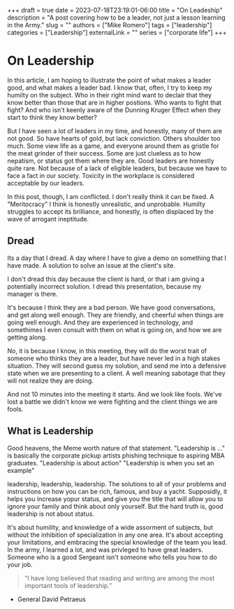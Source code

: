 +++ 
draft = true
date = 2023-07-18T23:19:01-06:00
title = "On Leadeship"
description = "A post covering how to be a leader, not just a lesson learning in the Army."
slug = ""
authors = ["Mike Romero"]
tags = ["leadership"]
categories = ["Leadership"]
externalLink = ""
series = ["corporate life"]
+++

# On Leadership

In this article, I am hoping to illustrate the point of what makes a leader good, and what makes a leader bad. I know that, often, I try to keep my humilty on the subject. Who in their right mind want to declair that they know better than those that are in higher postions. Who wants to fight that fight? And who isn't keenly aware of the Dunning Kruger Effect when they start to think they know better?

But I have seen a lot of leaders in my time, and honestly, many of them are not good. So have hearts of gold, but lack conviction. Others shoulder too much. Some view life as a game, and everyone around them as gristle for the meat grinder of their success. Some are just clueless as to how nepatism, or status got them where they are. Good leaders are honestly quite rare. Not because of a lack of eligible leaders, but because we have to face a fact in our society. Toxicity in the workplace is considered acceptable by our leaders.

In this post, though, I am conflicted. I don't really think it can be fixed. A "Meritocracy" I think is honestly unrealistic, and unprobable. Humilty struggles to accept its brilliance, and honestly, is often displaced by the wave of arrogant ineptitude.

## Dread

Its a day that I dread. A day where I have to give a demo on something that I have made. A solution to solve an issue at the client's site.

I don't dread this day because the client is hard, or that i am giving a potentially incorrect solution. I dread this presentation, because my manager is there.

It's because I think they are a bad person. We have good conversations, and get along well enough. They are friendly, and cheerful when things are going well enough. And they are experienced in technology, and somethimes I even consult with them on what is going on, and how we are getting along.

No, it is because I know, in this meeting, they will do the worst trait of someone who thinks they are a leader, but have never led in a high stakes situation. They will second guess my solution, and send me into a defensive state when we are presenting to a client. A well meaning sabotage that they will not realize they are doing.

And not 10 minutes into the meeting it starts. And we look like fools. We've lost a battle we didn't know we were fighting and the client things we are fools.

## What is Leadership

Good heavens, the Meme worth nature of that statement. "Leadership is ..." is basically the corporate pickup artists phishing technique to aspiring MBA graduates. "Leadership is about action" "Leadership is when you set an example"

leadership, leadership, leadership. The solutions to all of your problems and instructions on how you can be rich, famous, and buy a yacht. Supposidly, it helps you increase yopur status, and give you the title that will allow you to ignore your family and think about only yourself. But the hard truth is, good leadership is not about status.

It's about humility, and knowledge of a wide assorment of subjects, but without the inhibition of specialization in any one area. It's about accepting your limitations, and embracing the special knowledge of the team you lead. In the army, I learned a lot, and was privleged to have great leaders. Someone who is a good Sergeant isn't someone who tells you how to do your job. 

> “I have long believed that reading and writing are among the most important tools of leadership.” 
- General David Petraeus


